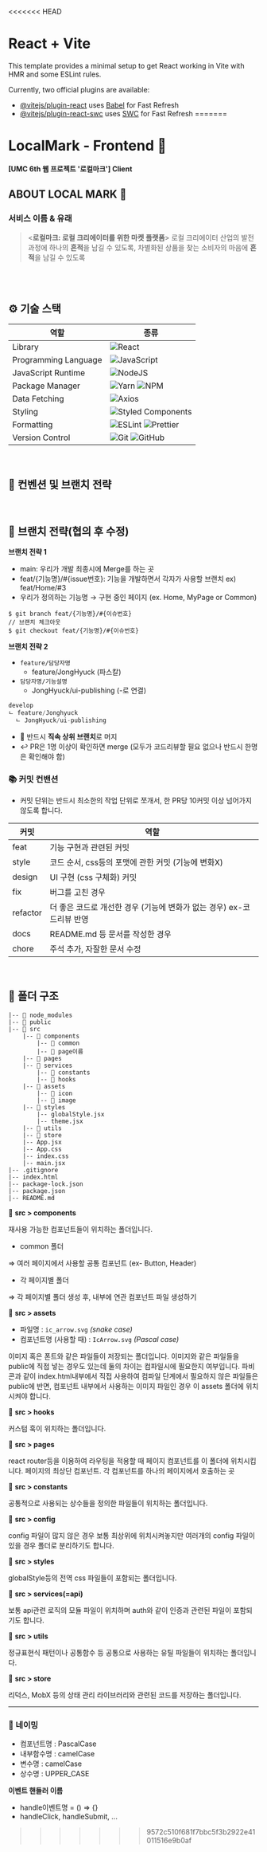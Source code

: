 <<<<<<< HEAD
# React + Vite

This template provides a minimal setup to get React working in Vite with HMR and some ESLint rules.

Currently, two official plugins are available:

- [@vitejs/plugin-react](https://github.com/vitejs/vite-plugin-react/blob/main/packages/plugin-react/README.md) uses [Babel](https://babeljs.io/) for Fast Refresh
- [@vitejs/plugin-react-swc](https://github.com/vitejs/vite-plugin-react-swc) uses [SWC](https://swc.rs/) for Fast Refresh
=======
# LocalMark - Frontend :art:
<b>[UMC 6th 웹 프로젝트 '로컬마크'] Client</b>
<br/>

## ABOUT LOCAL MARK :runner:
      
### 서비스 이름 & 유래

> <**로컬마크: 로컬 크리에이터를 위한 마켓 플랫폼**>
로컬 크리에이터 산업의 발전 과정에 하나의 **흔적**을 남길 수 있도록,
차별화된 상품을 찾는 소비자의 마음에 **흔적**을 남길 수 있도록
>



<br/>
<br/>
</a>


## ⚙️ 기술 스택

<div align="center">

| 역할                 | 종류                                                                                                                                                                                                              |
| -------------------- | ----------------------------------------------------------------------------------------------------------------------------------------------------------------------------------------------------------------- |
| Library            | ![React](https://img.shields.io/badge/React-61DAFB?style=for-the-badge&logo=React&logoColor=black)                                                                                                         |
| Programming Language | ![JavaScript](https://img.shields.io/badge/javascript-%23323330.svg?style=for-the-badge&logo=javascript&logoColor=%23F7DF1E)                                                                                             |
| JavaScript Runtime   | ![NodeJS](https://img.shields.io/badge/node.js-6DA55F?style=for-the-badge&logo=node.js&logoColor=white)                                                                                             |
| Package Manager    | ![Yarn](https://img.shields.io/badge/yarn-%232C8EBB.svg?style=for-the-badge&logo=yarn&logoColor=white)   ![NPM](https://img.shields.io/badge/NPM-%23CB3837.svg?style=for-the-badge&logo=npm&logoColor=white)                                                                                        |
| Data Fetching              | ![Axios](https://img.shields.io/badge/Axios-5A29E4?style=for-the-badge&logo=Axios&logoColor=white)                                                                        |
| Styling              | ![Styled Components](https://img.shields.io/badge/styled--components-DB7093?style=for-the-badge&logo=styled-components&logoColor=white)                                                                           |
| Formatting           | ![ESLint](https://img.shields.io/badge/ESLint-4B3263?style=for-the-badge&logo=eslint&logoColor=white) ![Prettier](https://img.shields.io/badge/Prettier-F7B93E?style=for-the-badge&logo=prettier&logoColor=white) |
| Version Control      | ![Git](https://img.shields.io/badge/git-%23F05033.svg?style=for-the-badge&logo=git&logoColor=white) ![GitHub](https://img.shields.io/badge/github-%23121011.svg?style=for-the-badge&logo=github&logoColor=white)  |
</div>
<br/>

<div>
  
<h2>  📄 컨벤션 및 브랜치 전략 </h2>



<br/>

## :cactus: 브랜치 전략(협의 후 수정)

**브랜치 전략 1**
   - main: 우리가 개발 최종시에 Merge를 하는 곳 
   - feat/{기능명}/#{issue번호}: 기능을 개발하면서 각자가 사용할 브랜치 ex) feat/Home/#3
   - 우리가 정의하는 기능명 → 구현 중인 페이지 (ex. Home, MyPage or Common)
```// 브랜치 생성 ❗❗항상 메인에 체크아웃해서 만들것❗❗
$ git branch feat/{기능명}/#{이슈번호}
// 브랜치 체크아웃
$ git checkout feat/{기능명}/#{이슈번호}
```


**브랜치 전략 2**
  - `feature/담당자명`
    - feature/JongHyuck (파스칼)
  - `담당자명/기능설명`
    - JongHyuck/ui-publishing (-로 연결)
  ```js
  develop
  ㄴ feature/Jonghyuck
  	ㄴ JongHyuck/ui-publishing
  ```
- 🚨 반드시 **직속 상위 브랜치**로 머지
- ↩️ PR은 1명 이상이 확인하면 merge (모두가 코드리뷰할 필요 없으나 반드시 한명은 확인해야 함)

### 📚 커밋 컨밴션

- 커밋 단위는 반드시 최소한의 작업 단위로 쪼개서, 한 PR당 10커밋 이상 넘어가지 않도록 합니다.

| 커밋     | 역할                                                                  |
| -------- | --------------------------------------------------------------------- |
| feat     | 기능 구현과 관련된 커밋                                               |
| style    | 코드 순서, css등의 포맷에 관한 커밋 (기능에 변화X)                    |
| design   | UI 구현 (css 구체화) 커밋                                             |
| fix      | 버그를 고친 경우                                                      |
| refactor | 더 좋은 코드로 개선한 경우 (기능에 변화가 없는 경우) ex-코드리뷰 반영 |
| docs     | README.md 등 문서를 작성한 경우                                       |
| chore    | 주석 추가, 자잘한 문서 수정                                           |

<br/>

## 📁 폴더 구조

```
|-- 📁 node_modules
|-- 📁 public
|-- 📁 src
	|-- 📁 components
		|-- 📁 common
		|-- 📁 page이름
	|-- 📁 pages
	|-- 📁 services
        |-- 📁 constants
        |-- 📁 hooks
	|-- 📁 assets
		|-- 📁 icon
		|-- 📁 image
	|-- 📁 styles
		|-- globalStyle.jsx
		|-- theme.jsx
	|-- 📁 utils
	|-- 📁 store
	|-- App.jsx
	|-- App.css
	|-- index.css
	|-- main.jsx
|-- .gitignore
|-- index.html
|-- package-lock.json
|-- package.json
|-- README.md
```
📁 **src > components**

 
재사용 가능한 컴포넌트들이 위치하는 폴더입니다.
- common 폴더

⇒ 여러 페이지에서 사용할 공통 컴포넌트 (ex- Button, Header)

- 각 페이지별 폴더

⇒ 각 페이지별 폴더 생성 후, 내부에 연관 컴포넌트 파일 생성하기


📁 **src > assets**
   - 파일명 : `ic_arrow.svg` _(snake case)_
   - 컴포넌트명 (사용할 때) : `IcArrow.svg` _(Pascal case)_


이미지 혹은 폰트와 같은 파일들이 저장되는 폴더입니다.
이미지와 같은 파일들을 public에 직접 넣는 경우도 있는데 둘의 차이는 컴파일시에 필요한지 여부입니다.
파비콘과 같이 index.html내부에서 직접 사용하여 컴파일 단계에서 필요하지 않은 파일들은 public에
반면, 컴포넌트 내부에서 사용하는 이미지 파일인 경우 이 assets 폴더에 위치시켜야 합니다.



📁 **src > hooks**


커스텀 훅이 위치하는 폴더입니다.

📁 **src > pages**


react router등을 이용하여 라우팅을 적용할 때 페이지 컴포넌트를 이 폴더에 위치시킵니다.
페이지의 최상단 컴포넌트. 각 컴포넌트를 하나의 페이지에서 호출하는 곳

📁 **src > constants**


공통적으로 사용되는 상수들을 정의한 파일들이 위치하는 폴더입니다.

📁 **src > config**

  
config 파일이 많지 않은 경우 보통 최상위에 위치시켜놓지만 여러개의 config 파일이 있을 경우 폴더로 분리하기도 합니다.

📁 **src > styles**


globalStyle등의 전역 css 파일들이 포함되는 폴더입니다.

📁 **src > services(=api)**


보통 api관련 로직의 모듈 파일이 위치하며 auth와 같이 인증과 관련된 파일이 포함되기도 합니다.

📁 **src > utils**

  
정규표현식 패턴이나 공통함수 등 공통으로 사용하는 유틸 파일들이 위치하는 폴더입니다.


📁 **src > store**


리덕스, MobX 등의 상태 관리 라이브러리와 관련된 코드를 저장하는 폴더입니다.
<hr></hr>

### :tongue: 네이밍

- 컴포넌트명 : PascalCase
- 내부함수명 : camelCase
- 변수명 : camelCase
- 상수명 : UPPER_CASE

<aside>
<b>이벤트 핸들러 이름</b>

- handle이벤트명 = () ⇒ {}
- handleClick, handleSubmit, ...
</aside>





>>>>>>> 9572c510f681f7bbc5f3b2922e41011516e9b0af
